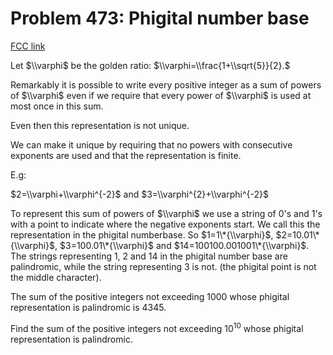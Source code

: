 # Problem 473: Phigital number base

[FCC link](https://www.freecodecamp.org/learn/coding-interview-prep/project-euler/problem-473-phigital-number-base)

Let $\\varphi$ be the golden ratio: $\\varphi=\\frac{1+\\sqrt{5}}{2}.$

Remarkably it is possible to write every positive integer as a sum of powers of
$\\varphi$ even if we require that every power of $\\varphi$ is used at most
once in this sum.

Even then this representation is not unique.

We can make it unique by requiring that no powers with consecutive exponents are
used and that the representation is finite.

E.g:

$2=\\varphi+\\varphi^{-2}$ and $3=\\varphi^{2}+\\varphi^{-2}$

To represent this sum of powers of $\\varphi$ we use a string of 0's and 1's
with a point to indicate where the negative exponents start. We call this the
representation in the phigital numberbase. So $1=1\*{\\varphi}$,
$2=10.01\*{\\varphi}$, $3=100.01\*{\\varphi}$ and
$14=100100.001001\*{\\varphi}$. The strings representing 1, 2 and 14 in the
phigital number base are palindromic, while the string representing 3 is not.
(the phigital point is not the middle character).

The sum of the positive integers not exceeding 1000 whose phigital
representation is palindromic is 4345.

Find the sum of the positive integers not exceeding $10^{10}$ whose phigital
representation is palindromic.
